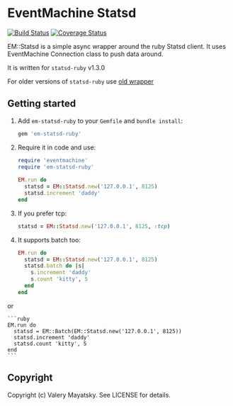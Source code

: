 # EventMachine Statsd
[![Build Status](https://travis-ci.org/Arugin/em-statsd-ruby.svg?branch=master)](https://travis-ci.org/Arugin/em-statsd-ruby)
[![Coverage Status](https://coveralls.io/repos/github/Arugin/em-statsd-ruby/badge.svg?branch=master)](https://coveralls.io/github/Arugin/em-statsd-ruby?branch=master)

EM::Statsd is a simple async wrapper around the ruby Statsd client.
It uses EventMachine Connection class to push data around.

It is written for `statsd-ruby` v1.3.0 

For older versions of `statsd-ruby` use [old wrapper](https://rubygems.org/gems/em-statsd/versions/1.0.0)

Getting started
---------------

1. Add `em-statsd-ruby` to your `Gemfile` and `bundle install`:

    ```ruby
    gem 'em-statsd-ruby'
    ```
    
2. Require it in code and use:    

    ```ruby
    require 'eventmachine'
    require 'em-statsd-ruby'
        
    EM.run do
      statsd = EM::Statsd.new('127.0.0.1', 8125)
      statsd.increment 'daddy'
    end
    ```    
3. If you prefer tcp:

    ```ruby
    statsd = EM::Statsd.new('127.0.0.1', 8125, :tcp)
    ``` 

4. It supports batch too:

    ```ruby 
    EM.run do
      statsd = EM::Statsd.new('127.0.0.1', 8125)
      statsd.batch do |s|
        s.increment 'daddy'
        s.count 'kitty', 5
      end
    end
    ``` 
or
    
    ```ruby 
    EM.run do
      statsd = EM::Batch(EM::Statsd.new('127.0.0.1', 8125))
      statsd.increment 'daddy'
      statsd.count 'kitty', 5
    end
    ``` 
    
## Copyright

Copyright (c) Valery Mayatsky. See LICENSE for details.    